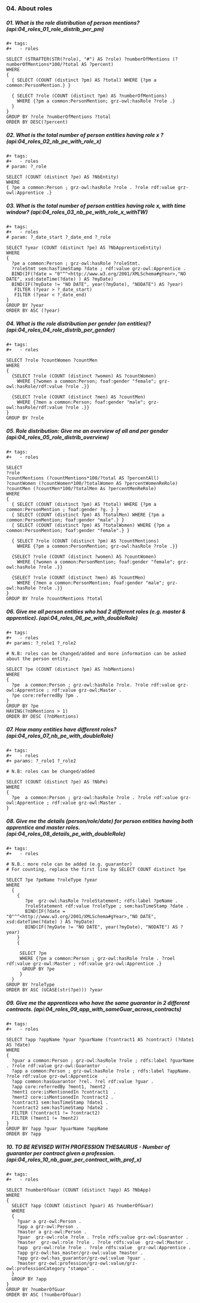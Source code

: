 ### 04. About roles

##### 01. What is the role distribution of person mentions? (api:04_roles_01_role_distrib_per_pm)
```sparql
#+ tags:
#+   - roles

SELECT (STRAFTER(STR(?role), "#") AS ?role) ?numberOfMentions (?numberOfMentions*100/?total AS ?percent)
WHERE
{
  { SELECT (COUNT (distinct ?pm) AS ?total) WHERE {?pm a common:PersonMention.} }

  { SELECT ?role (COUNT (distinct ?pm) AS ?numberOfMentions)
    WHERE {?pm a common:PersonMention; grz-owl:hasRole ?role .}
  }
}
GROUP BY ?role ?numberOfMentions ?total
ORDER BY DESC(?percent)
```

##### 02. What is the total number of person entities having role x ? (api:04_roles_02_nb_pe_with_role_x)
```sparql
#+ tags:
#+   - roles
# param: ?_role

SELECT (COUNT (distinct ?pe) AS ?NbEntity)
WHERE
{ ?pe a common:Person ; grz-owl:hasRole ?role . ?role rdf:value grz-owl:Apprentice .}
```

##### 03. What is the total number of person entities having role x, with time window? (api:04_roles_03_nb_pe_with_role_x_withTW)
```sparql
#+ tags:
#+   - roles
# param: ?_date_start ?_date_end ?_role

SELECT ?year (COUNT (distinct ?pe) AS ?NbApprenticeEntity)
WHERE
{
  ?pe a common:Person ; grz-owl:hasRole ?roleStmt.
  ?roleStmt sem:hasTimeStamp ?date ; rdf:value grz-owl:Apprentice .
  BIND(IF(?date = "0"^^<http://www.w3.org/2001/XMLSchema#gYear>,"NO DATE", xsd:dateTime(?date) ) AS ?myDate)
  BIND(IF(?myDate != "NO DATE", year(?myDate), "NODATE") AS ?year)
   FILTER (?year > ?_date_start)
   FILTER (?year < ?_date_end)
}
GROUP BY ?year
ORDER BY ASC (?year)
```

##### 04. What is the role distribution per gender (on entities)? (api:04_roles_04_role_distrib_per_gender)
```sparql
#+ tags:
#+   - roles

SELECT ?role ?countWomen ?countMen
WHERE
{
  {SELECT ?role (COUNT (distinct ?women) AS ?countWomen)
    WHERE {?women a common:Person; foaf:gender "female"; grz-owl:hasRole/rdf:value ?role .}}

  {SELECT ?role (COUNT (distinct ?men) AS ?countMen)
    WHERE {?men a common:Person; foaf:gender "male"; grz-owl:hasRole/rdf:value ?role .}}
}
GROUP BY ?role
```

##### 05. Role distribution: Give me an overview of all and per gender (api:04_roles_05_role_distrib_overview)
```sparql
#+ tags:
#+   - roles

SELECT
?role
?countMentions (?countMentions*100/?total AS ?percentAll)
?countWomen (?countWomen*100/?totalWomen AS ?percentWomenReRole)
?countMen (?countMen*100/?totalMen As ?percentMenReRole)
WHERE
{
  { SELECT (COUNT (distinct ?pm) AS ?total) WHERE {?pm a common:PersonMention ; foaf:gender ?g. } }
  { SELECT (COUNT (distinct ?pm) AS ?totalMen) WHERE {?pm a common:PersonMention; foaf:gender "male".} }
  { SELECT (COUNT (distinct ?pm) AS ?totalWomen) WHERE {?pm a common:PersonMention; foaf:gender "female".} }

  { SELECT ?role (COUNT (distinct ?pm) AS ?countMentions)
    WHERE {?pm a common:PersonMention; grz-owl:hasRole ?role .}}

  {SELECT ?role (COUNT (distinct ?women) AS ?countWomen)
    WHERE {?women a common:PersonMention; foaf:gender "female"; grz-owl:hasRole ?role .}}

  {SELECT ?role (COUNT (distinct ?men) AS ?countMen)
    WHERE {?men a common:PersonMention; foaf:gender "male"; grz-owl:hasRole ?role .}}
}
GROUP BY ?role ?countMentions ?total
```

##### 06. Give me all person entities who had 2 different roles (e.g. master & apprentice). (api:04_roles_06_pe_with_doubleRole)
```sparql
#+ tags:
#+   - roles
#+ params: ?_role1 ?_role2

# N.B: roles can be changed/added and more information can be asked about the person entity.

SELECT ?pe (COUNT (distinct ?pm) AS ?nbMentions)
WHERE
{
  ?pe  a common:Person ; grz-owl:hasRole ?role. ?role rdf:value grz-owl:Apprentice ; rdf:value grz-owl:Master .
  ?pe core:referredBy ?pm .
}
GROUP BY ?pe
HAVING(?nbMentions > 1)
ORDER BY DESC (?nbMentions)
```

##### 07. How many entities have different roles? (api:04_roles_07_nb_pe_with_doubleRole)
```sparql
#+ tags:
#+   - roles
#+ params: ?_role1 ?_role2

# N.B: roles can be changed/added

SELECT (COUNT (distinct ?pe) AS ?NbPe)
WHERE
{
  ?pe  a common:Person ; grz-owl:hasRole ?role . ?role rdf:value grz-owl:Apprentice ; rdf:value grz-owl:Master .
}
```

##### 08. Give me the details (person/role/date) for person entities having both apprentice and master roles. (api:04_roles_08_details_pe_with_doubleRole)
```sparql
#+ tags:
#+   - roles

# N.B.: more role can be added (e.g. guarantor)
# For counting, replace the first line by SELECT COUNT distinct ?pe

SELECT ?pe ?peName ?roleType ?year
WHERE
  {
    {
       ?pe  grz-owl:hasRole ?roleStatement; rdfs:label ?peName .
       ?roleStatement rdf:value ?roleType ; sem:hasTimeStamp ?date .
       BIND(IF(?date = "0"^^<http://www.w3.org/2001/XMLSchema#gYear>,"NO DATE", xsd:dateTime(?date) ) AS ?myDate)
       BIND(IF(?myDate != "NO DATE", year(?myDate), "NODATE") AS ?year)
    }
    {

     SELECT ?pe
     WHERE {?pe a common:Person ; grz-owl:hasRole ?role . ?roel rdf:value grz-owl:Master ; rdf:value grz-owl:Apprentice .}
      GROUP BY ?pe
     }
  }
GROUP BY ?roleType
ORDER BY ASC (UCASE(str(?pe))) ?year
```

##### 09. Give me the apprentices who have the same guarantor in 2 different contracts. (api:04_roles_09_app_with_sameGuar_across_contracts)
```sparql
#+ tags:
#+   - roles

SELECT ?app ?appName ?guar ?guarName (?contract1 AS ?contract) (?date1 AS ?date)
WHERE
{
  ?guar a common:Person ; grz-owl:hasRole ?role ; rdfs:label ?guarName . ?role rdf:value grz-owl:Guarantor  .
  ?app a common:Person ; grz-owl:hasRole ?role ; rdfs:label ?appName. ?role rdf:value grz-owl:Apprentice   .
  ?app common:hasGuarantor ?rel. ?rel rdf:value ?guar .
  ?app core:referredBy ?ment1, ?ment2 .
  ?ment1 core:isMentionedIn ?contract1  .
  ?ment2 core:isMentionedIn ?contract2 .
  ?contract1 sem:hasTimeStamp ?date1 .
  ?contract2 sem:hasTimeStamp ?date2 .
  FILTER (?contract1 != ?contract2)
  FILTER (?ment1 != ?ment2)
}
GROUP BY ?app ?guar ?guarName ?appName
ORDER BY ?app
```

##### 10. TO BE REVISED WITH PROFESSION THESAURUS - Number of guarantor per contract given a profession. (api:04_roles_10_nb_guar_per_contract_with_prof_x)
```sparql
#+ tags:
#+   - roles

SELECT ?numberOfGuar (COUNT (distinct ?app) AS ?NbApp)
WHERE
{
  SELECT ?app (COUNT (distinct ?guar) AS ?numberOfGuar)
  WHERE
  {
    ?guar a grz-owl:Person .
    ?app a grz-owl:Person .
    ?master a grz-owl:Person .
    ?guar  grz-owl:role ?role . ?role rdfs:value grz-owl:Guarantor .
    ?master  grz-owl:role ?role . ?role rdfs:value  grz-owl:Master .
    ?app  grz-owl:role ?role . ?role rdfs:value  grz-owl:Apprentice .
    ?app grz-owl:has_master/grz-owl:value ?master .
    ?app grz-owl:has_guarantor/grz-owl:value ?guar .
    ?master grz-owl:profession/grz-owl:value/grz-owl:professionCategory "stampa" .
  }
  GROUP BY ?app
}
GROUP BY ?numberOfGuar
ORDER BY ASC (?numberOfGuar)
```


